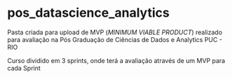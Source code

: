 # pos_datascience_analytics

Pasta criada para upload de MVP (_MINIMUM VIABLE PRODUCT_) realizado para avaliação na Pós Graduação de Ciências de Dados e Analytics
PUC - RIO

Curso dividido em 3 sprints, onde terá a avaliação através de um MVP para cada Sprint
